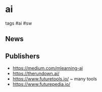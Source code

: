 # ai

tags #ai #sw

## News

## Publishers

* https://medium.com/mlearning-ai
* https://therundown.ai/
* https://www.futuretools.io/ ~ many tools
* https://www.futurepedia.io/


